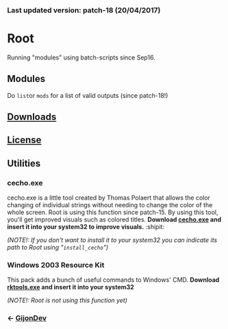 ### Last updated version: patch-18 (20/04/2017)


# **Root**
Running "modules" using batch-scripts since Sep16. 

## Modules
Do `list`or `mods` for a list of valid outputs (since patch-18!)

## [Downloads](http://www.github.com/GijonDev/Root/releases)

## [License](https://github.com/GijonDev/Root/blob/master/LICENSE)

## Utilities

### cecho.exe
cecho.exe is a little tool created by Thomas Polaert that allows the color changing of individual strings without needing to change the color of the whole screen. Root is using this function since patch-15. By using this tool, you'll get improved visuals such as colored titles.
**Download [cecho.exe](https://www.dropbox.com/s/z4xrj3vccw8grhp/cecho.exe?dl=0) and insert it into your system32 to improve visuals.** :shipit:

*(NOTE!: If you don't want to install it to your system32 you can indicate its path to Root using "`install_cecho`")*

### Windows 2003 Resource Kit
This pack adds a bunch of useful commands to Windows' CMD.
**Download [rktools.exe](https://download.microsoft.com/download/8/e/c/8ec3a7d8-05b4-440a-a71e-ca3ee25fe057/rktools.exe) and insert it into your system32**

*(NOTE!: Root is not using this function yet)* 


### <- [GijonDev](http://gijondev.github.io)
